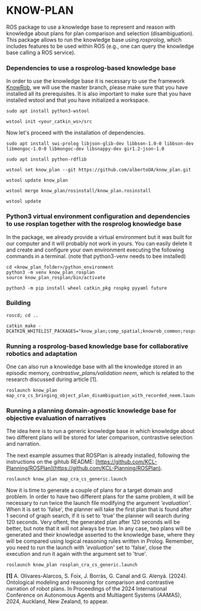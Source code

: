 # KNOW-PLAN
ROS package to use a knowledge base to represent and reason with knowledge about plans for plan comparison and selection (disambiguation). This package allows to run the knowledge base using *rosprolog*, which includes features to be used within ROS (e.g., one can query the knowledge base calling a ROS service). 


### Dependencies to use a rosprolog-based knowledge base

In order to use the knowledge base it is necessary to use the framework [KnowRob](https://github.com/knowrob/knowrob), we will use the master branch, please make sure that you have installed all its prerequisites. It is also important to make sure that you have installed wstool and that you have initialized a workspace. 
```
sudo apt install python3-wstool

wstool init <your_catkin_ws>/src
```

Now let's proceed with the installation of dependencies.
```
sudo apt install swi-prolog libjson-glib-dev libbson-1.0-0 libbson-dev libmongoc-1.0-0 libmongoc-dev libsnappy-dev gir1.2-json-1.0 

sudo apt install python-rdflib

wstool set know_plan --git https://github.com/albertoOA/know_plan.git

wstool update know_plan

wstool merge know_plan/rosinstall/know_plan.rosinstall

wstool update 
```


### Python3 virtual environment configuration and dependencies to use rosplan together with the rosprolog knowledge base

In the package, we already provide a virtual environment but it was built for our computer and it will probably not work in yours. You can easily delete it and create and configure your own environment executing the following commands in a terminal. (note that python3-venv needs to bee installed)

```
cd <know_plan_folder>/python_environment
python3 -m venv know_plan_rosplan
source know_plan_rosplan/bin/activate

python3 -m pip install wheel catkin_pkg rospkg pyyaml future
```

### Building

```
roscd; cd ..

catkin_make -DCATKIN_WHITELIST_PACKAGES="know_plan;comp_spatial;knowrob_common;rosprolog;json_prolog_msgs;rosowl;genowl"
```

### Running a rosprolog-based knowledge base for collaborative robotics and adaptation
One can also run a knowledge base with all the knowledge stored in an episodic memory, *contrastive_plans/validation neem*, which is related to the research discussed during article [1].

```
roslaunch know_plan map_cra_cs_bringing_object_plan_disambiguation_with_recorded_neem.launch
```


### Running a planning domain-agnostic knowledge base for objective evaluation of narratives 
The idea here is to run a generic knowledge base in which knowledge about two different plans will be stored for later comparison, contrastive selection and narration.  

The next example assumes that ROSPlan is already installed, following the instructions on the gihtub README: [https://github.com/KCL-Planning/ROSPlan](https://github.com/KCL-Planning/ROSPlan).

```
roslaunch know_plan map_cra_cs_generic.launch
```

Now it is time to generate a couple of plans for a target domain and problem. In order to have two different plans for the same problem, it will be necessary to run twice the launch file modifying the argument *'evaluation'*. When it is set to 'false', the planner will take the first plan that is found after 1 second of graph search, if it is set to 'true' the planner will search during 120 seconds. Very oftent, the generated plan after 120 seconds will be better, but note that it will not always be true. In any case, two plans will be generated and their knowledge asserted to the knowledge base, where they will be compared using logical reasoning rules written in Prolog. Remember, you need to run the launch with *'evaluation'* set to 'false', close the execution and run it again with the argument set to 'true'. 

```
roslaunch know_plan rosplan_cra_cs_generic.launch 
``` 



**[1]** A. Olivares-Alarcos, S. Foix, J. Borràs, G. Canal and G. Alenyà. (2024). Ontological modeling and reasoning for comparison and contrastive narration of robot plans. In Proceedings of the 2024 International Conference on Autonomous Agents and Multiagent Systems (AAMAS), 2024, Auckland, New Zealand, to appear.
